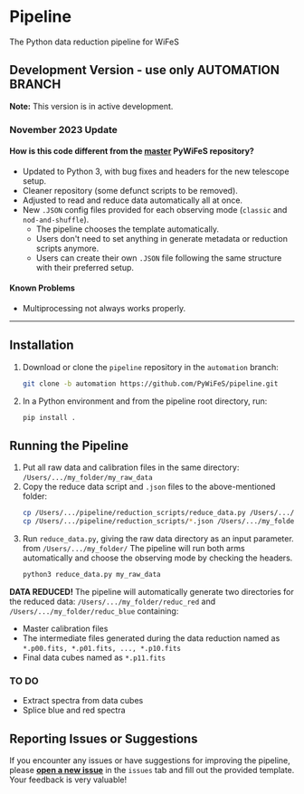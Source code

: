 # Pipeline
The Python data reduction pipeline for WiFeS

## Development Version - use only AUTOMATION BRANCH

**Note:** This version is in active development.

### November 2023 Update
#### How is this code different from the [master](https://github.com/PyWiFeS/pipeline/tree/master) PyWiFeS repository?
- Updated to Python 3, with bug fixes and headers for the new telescope setup.
- Cleaner repository (some defunct scripts to be removed).
- Adjusted to read and reduce data automatically all at once.
- New `.JSON` config files provided for each observing mode (`classic` and `nod-and-shuffle`).
  - The pipeline chooses the template automatically.
  - Users don't need to set anything in generate metadata or reduction scripts anymore.
  - Users can create their own `.JSON` file following the same structure with their preferred setup.

#### Known Problems
- Multiprocessing not always works properly.

---

## Installation
1. Download or clone the `pipeline` repository in the `automation` branch:
    ```sh
   git clone -b automation https://github.com/PyWiFeS/pipeline.git
   ```
2. In a Python environment and from the pipeline root directory, run:
    ```sh
   pip install .
   ```

## Running the Pipeline
1. Put all raw data and calibration files in the same directory: `/Users/.../my_folder/my_raw_data`
2. Copy the reduce data script and `.json` files to the above-mentioned folder:
    ```sh
   cp /Users/.../pipeline/reduction_scripts/reduce_data.py /Users/.../my_folder/
   cp /Users/.../pipeline/reduction_scripts/*.json /Users/.../my_folder/
   ```
3. Run `reduce_data.py`, giving the raw data directory as an input parameter. from `/Users/.../my_folder/` The pipeline will run both arms automatically and choose the observing mode by checking the headers.
    ```sh
   python3 reduce_data.py my_raw_data
   ```



**DATA REDUCED!**
The pipeline will automatically generate two directories for the reduced data: `/Users/.../my_folder/reduc_red` and `/Users/.../my_folder/reduc_blue` containing: 
- Master calibration files
- The intermediate files generated during the data reduction named as `*.p00.fits, *.p01.fits, ..., *.p10.fits`  
- Final data cubes named as `*.p11.fits`  


### TO DO
- Extract spectra from data cubes
- Splice blue and red spectra

## Reporting Issues or Suggestions
If you encounter any issues or have suggestions for improving the pipeline, please [**open a new issue**](https://github.com/PyWiFeS/pipeline/issues) in the `issues` tab and fill out the provided template. Your feedback is very valuable!






